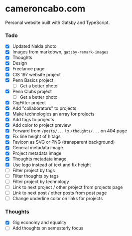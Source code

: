 # cameroncabo.com

Personal website built with Gatsby and TypeScript.

### Todo

- [x] Updated Nalda photo
- [x] Images from markdown, `gatsby-remark-images`
- [x] Thoughts
- [x] Design
- [x] Freelance page
- [x] CIS 197 website project
- [x] Penn Basics project
  - [ ] Get a better photo
- [x] Penn Clubs project
  - [ ] Get a better photo
- [x] GigFitter project
- [x] Add "collaborators" to projects
- [x] Make technologies an array for projects
- [x] Add tags to projects
- [x] Add color to project preview
- [x] Forward from `/posts/...` to `/thoughts/...` on 404 page
- [x] Fix line height of h tags
- [x] Favicon as SVG or PNG (transparent background)
- [x] General metadata image
- [x] Project metadata image
- [x] Thoughts metadata image
- [x] Use logo instead of text and fix height
- [ ] Filter project by tags
- [ ] Filter thoughts by tags
- [ ] Filter project by technology
- [ ] Link to next project / other project from projects page
- [ ] Link to next post / other posts from post page
- [ ] Change underline color on links for projects

### Thoughts

- [x] Gig economy and equality
- [ ] Add thoughts on semesterly focus
